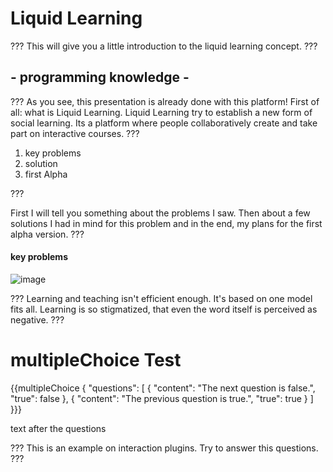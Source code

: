 # Liquid Learning

???
This will give you a little introduction to the liquid learning concept.
???

## - programming knowledge -
???
As you see, this presentation is already done with this platform!
First of all: what is Liquid Learning.
Liquid Learning try to establish a new form of social learning.
Its a platform where people collaboratively create and take part on interactive courses.
???

1. key problems                                                                 
2. solution                                                                     
3. first Alpha                                                                  
                                                                                 
???                                                                             
                                                                                 
First I will tell you something about the problems I saw.
Then about a few solutions I had in mind for this problem
and in the end, my plans for the first alpha version.
???

#### key problems
![image](http://i.imgur.com/QL1vGjK.jpg)

???
Learning and teaching isn't efficient enough.
It's based on one model fits all.
Learning is so stigmatized, that even the word itself is perceived as negative.
???


# multipleChoice Test

{{multipleChoice {
	"questions": [
    	{ "content": "The next question is false.", "true": false },
    	{ "content": "The previous question is true.", "true": true }
    ]
}}}

text after the questions

???
This is an example on interaction plugins. 
Try to answer this questions.
???
